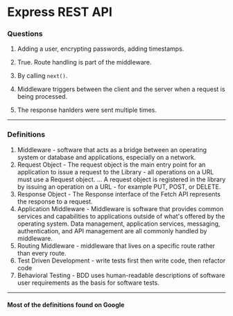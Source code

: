 # Express REST API

### Questions

1. Adding a user, encrypting passwords, adding timestamps.

1. True. Route handling is part of the middleware.

1. By calling `next()`.
1. Middleware triggers between the client and the server when a request is being processed.
1. The response hanlders were sent multiple times.

---

### Definitions

1. Middleware - software that acts as a bridge between an operating system or database and applications, especially on a network.
1. Request Object - The request object is the main entry point for an application to issue a request to the Library - all operations on a URL must use a Request object. ... A request object is registered in the library by issuing an operation on a URL - for example PUT, POST, or DELETE.
1. Response Object - The Response interface of the Fetch API represents the response to a request.
1. Application Middleware - Middleware is software that provides common services and capabilities to applications outside of what's offered by the operating system. Data management, application services, messaging, authentication, and API management are all commonly handled by middleware.
1. Routing Middleware - middleware that lives on a specific route rather than every route.
1. Test Driven Development - write tests first then write code, then refactor code
1. Behavioral Testing - BDD uses human-readable descriptions of software user requirements as the basis for software tests.

---

#### Most of the definitions found on Google
